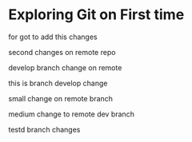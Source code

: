 # Exploring Git on First time

for got to add this changes

second changes on remote repo

develop branch change on remote

this is branch develop change

small change on remote branch

medium change to remote dev branch

testd branch changes

